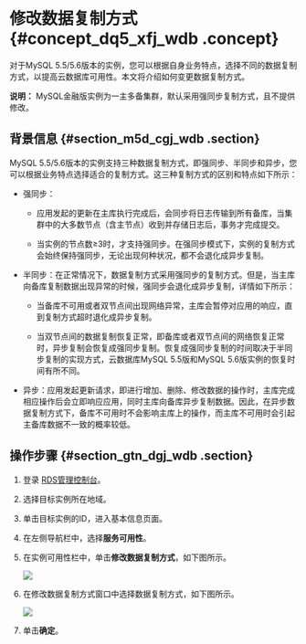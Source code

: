 # 修改数据复制方式 {#concept_dq5_xfj_wdb .concept}

对于MySQL 5.5/5.6版本的实例，您可以根据自身业务特点，选择不同的数据复制方式，以提高云数据库可用性。本文将介绍如何变更数据复制方式。

**说明：** MySQL金融版实例为一主多备集群，默认采用强同步复制方式，且不提供修改。

## 背景信息 {#section_m5d_cgj_wdb .section}

MySQL 5.5/5.6版本的实例支持三种数据复制方式，即强同步、半同步和异步，您可以根据业务特点选择适合的复制方式。这三种复制方式的区别和特点如下所示：

-   强同步：

    -   应用发起的更新在主库执行完成后，会同步将日志传输到所有备库，当集群中的大多数节点（含主节点）收到并存储日志后，事务才完成提交。

    -   当实例的节点数≥3时，才支持强同步。在强同步模式下，实例的复制方式会始终保持强同步，无论出现何种状况，都不会退化成异步复制。

-   半同步：在正常情况下，数据复制方式采用强同步的复制方式。但是，当主库向备库复制数据出现异常的时候，强同步会退化成异步复制，详情如下所示：

    -   当备库不可用或者双节点间出现网络异常，主库会暂停对应用的响应，直到复制方式超时退化成异步复制。

    -   当双节点间的数据复制恢复正常，即备库或者双节点间的网络恢复正常时，异步复制会恢复成强同步复制。恢复成强同步复制的时间取决于半同步复制的实现方式，云数据库MySQL 5.5版和MySQL 5.6版实例的恢复时间有所不同。

-   异步：应用发起更新请求，即进行增加、删除、修改数据的操作时，主库完成相应操作后会立即响应应用，同时主库向备库异步复制数据。因此，在异步数据复制方式下，备库不可用时不会影响主库上的操作，而主库不可用时会引起主备库数据不一致的概率较低。


## 操作步骤 {#section_gtn_dgj_wdb .section}

1.  登录 [RDS管理控制台](https://rds.console.aliyun.com/)。
2.  选择目标实例所在地域。
3.  单击目标实例的ID，进入基本信息页面。
4.  在左侧导航栏中，选择**服务可用性**。
5.  在实例可用性栏中，单击**修改数据复制方式**，如下图所示。

    ![](http://static-aliyun-doc.oss-cn-hangzhou.aliyuncs.com/assets/img/7886/6107_zh-CN.png)

6.  在修改数据复制方式窗口中选择数据复制方式，如下图所示。

    ![](http://static-aliyun-doc.oss-cn-hangzhou.aliyuncs.com/assets/img/7886/6108_zh-CN.png)

7.  单击**确定**。


